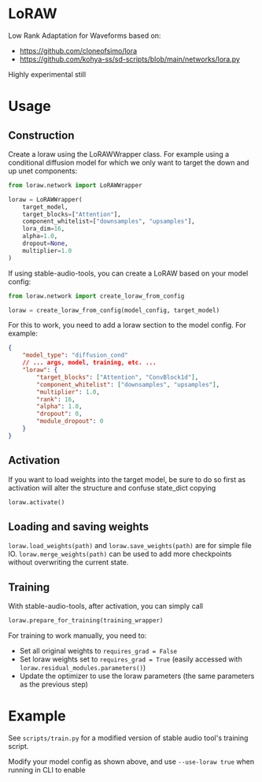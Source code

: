 # LoRAW
Low Rank Adaptation for Waveforms based on:
- https://github.com/cloneofsimo/lora
- https://github.com/kohya-ss/sd-scripts/blob/main/networks/lora.py

Highly experimental still

# Usage

## Construction
Create a loraw using the LoRAWWrapper class. For example using a conditional diffusion model for which we only want to target the down and up unet components:
```Python
from loraw.network import LoRAWWrapper

loraw = LoRAWWrapper(
    target_model,
    target_blocks=["Attention"],
    component_whitelist=["downsamples", "upsamples"],
    lora_dim=16,
    alpha=1.0,
    dropout=None,
    multiplier=1.0
)
```
If using stable-audio-tools, you can create a LoRAW based on your model config:
```Python
from loraw.network import create_loraw_from_config

loraw = create_loraw_from_config(model_config, target_model)
```
For this to work, you need to add a loraw section to the model config. For example:
```JSON
{
    "model_type": "diffusion_cond"
    // ... args, model, training, etc. ...
	"loraw": {
        "target_blocks": ["Attention", "ConvBlock1d"],
        "component_whitelist": ["downsamples", "upsamples"],
        "multiplier": 1.0,
        "rank": 16,
        "alpha": 1.0,
        "dropout": 0,
        "module_dropout": 0
    }
}
```

## Activation
If you want to load weights into the target model, be sure to do so first as activation will alter the structure and confuse state_dict copying
```Python
loraw.activate()
```

## Loading and saving weights
`loraw.load_weights(path)` and `loraw.save_weights(path)` are for simple file IO. `loraw.merge_weights(path)` can be used to add more checkpoints without overwriting the current state.

## Training
With stable-audio-tools, after activation, you can simply call
```Python
loraw.prepare_for_training(training_wrapper)
```

For training to work manually, you need to:
- Set all original weights to `requires_grad = False`
- Set loraw weights set to `requires_grad = True` (easily accessed with `loraw.residual_modules.parameters()`)
- Update the optimizer to use the loraw parameters (the same parameters as the previous step)

# Example
See `scripts/train.py` for a modified version of stable audio tool's training script.

Modify your model config as shown above, and use `--use-loraw true` when running in CLI to enable